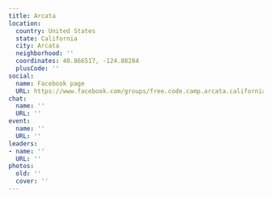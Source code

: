 ```yaml
---
title: Arcata
location:
  country: United States
  state: California
  city: Arcata
  neighborhood: ''
  coordinates: 40.866517, -124.08284
  plusCode: ''
social:
  name: Facebook page
  URL: https://www.facebook.com/groups/free.code.camp.arcata.california
chat:
  name: ''
  URL: ''
event:
  name: ''
  URL: ''
leaders:
- name: ''
  URL: ''
photos:
  old: ''
  cover: ''
---
```

